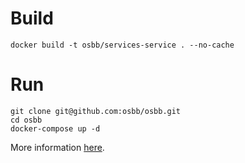 # Build
```
docker build -t osbb/services-service . --no-cache
```

# Run
```
git clone git@github.com:osbb/osbb.git
cd osbb
docker-compose up -d
```

More information [here](https://github.com/osbb/osbb).
